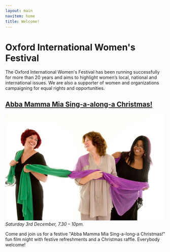 ```yaml
---
layout: main
navitem: home
title: Welcome!
---
```


# Oxford International Women's Festival

The Oxford International Women's Festival has been running successfully for more than 20 years and aims to highlight women’s local, national and international issues. We are also a supporter of women and organizations campaigning for equal rights and opportunities.

## [Abba Mamma Mia Sing-a-along-a Christmas!](/events/sing-xmas/)
<div class="feature">
    <img src="/img/home-1.jpg" alt="Oxford International Women's Festival" title="Oxford International Women's Festival">
    <em>Saturday 3rd December, 7.30 &ndash; 10pm.</em>
    <p>Come and join us for a festive "Abba Mamma Mia Sing-a-long-a Christmas!" fun film night with festive refreshments and a Christmas raffle. Everybody welcome!</p>
</div>

